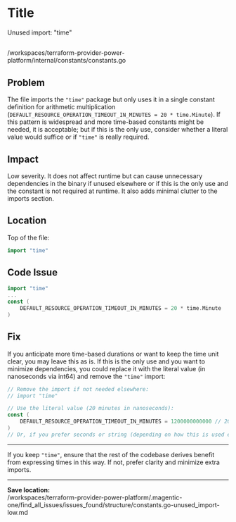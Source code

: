 # Title

Unused import: "time"

##

/workspaces/terraform-provider-power-platform/internal/constants/constants.go

## Problem

The file imports the `"time"` package but only uses it in a single constant definition for arithmetic multiplication (`DEFAULT_RESOURCE_OPERATION_TIMEOUT_IN_MINUTES = 20 * time.Minute`). If this pattern is widespread and more time-based constants might be needed, it is acceptable; but if this is the only use, consider whether a literal value would suffice or if `"time"` is really required.

## Impact

Low severity. It does not affect runtime but can cause unnecessary dependencies in the binary if unused elsewhere or if this is the only use and the constant is not required at runtime. It also adds minimal clutter to the imports section.

## Location

Top of the file:

```go
import "time"
```

## Code Issue

```go
import "time"
...
const (
	DEFAULT_RESOURCE_OPERATION_TIMEOUT_IN_MINUTES = 20 * time.Minute
)
```

## Fix

If you anticipate more time-based durations or want to keep the time unit clear, you may leave this as is. If this is the only use and you want to minimize dependencies, you could replace it with the literal value (in nanoseconds via int64) and remove the `"time"` import:

```go
// Remove the import if not needed elsewhere:
// import "time"

// Use the literal value (20 minutes in nanoseconds):
const (
	DEFAULT_RESOURCE_OPERATION_TIMEOUT_IN_MINUTES = 1200000000000 // 20 * 60 * 1e9 nanoseconds
)
// Or, if you prefer seconds or string (depending on how this is used elsewhere)
```

---

If you keep `"time"`, ensure that the rest of the codebase derives benefit from expressing times in this way. If not, prefer clarity and minimize extra imports.

---

**Save location:**  
/workspaces/terraform-provider-power-platform/.magentic-one/find_all_issues/issues_found/structure/constants.go-unused_import-low.md
